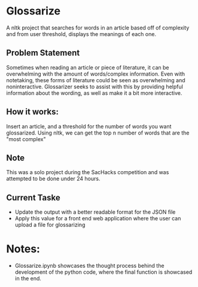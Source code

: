 # Glossarize
A nltk project that searches for words in an article based off of complexity and from user threshold, displays the meanings of each one. 

## Problem Statement
Sometimes when reading an article or piece of literature, it can be overwhelming with the amount of words/complex information. Even with notetaking, these forms of literature could be seen as overwhelming and noninteractive. Glossarizer seeks to assist with this by providing helpful information about the wording, as well as make it a bit more interactive. 

## How it works:
Insert an article, and a threshold for the number of words you want glossarized. Using nltk, we can get the top n number of words that are the "most complex"

## Note
This was a solo project during the SacHacks competition and was attempted to be done under 24 hours.

## Current Taske
- Update the output with a better readable format for the JSON file
- Apply this value for a front end web application where the user can upload a file for glossarizing


# Notes:
- Glossarize.ipynb showcases the thought process behind the development of the python code, where the final function is showcased in the end. 
